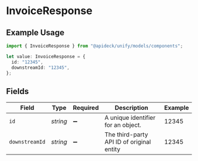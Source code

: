 # InvoiceResponse

## Example Usage

```typescript
import { InvoiceResponse } from "@apideck/unify/models/components";

let value: InvoiceResponse = {
  id: "12345",
  downstreamId: "12345",
};
```

## Fields

| Field                                     | Type                                      | Required                                  | Description                               | Example                                   |
| ----------------------------------------- | ----------------------------------------- | ----------------------------------------- | ----------------------------------------- | ----------------------------------------- |
| `id`                                      | *string*                                  | :heavy_minus_sign:                        | A unique identifier for an object.        | 12345                                     |
| `downstreamId`                            | *string*                                  | :heavy_minus_sign:                        | The third-party API ID of original entity | 12345                                     |